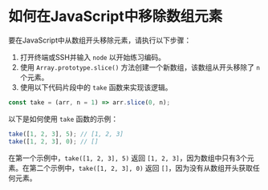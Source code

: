 # 如何在JavaScript中移除数组元素

要在JavaScript中从数组开头移除元素，请执行以下步骤：

1. 打开终端或SSH并输入 `node` 以开始练习编码。
2. 使用 `Array.prototype.slice()` 方法创建一个新数组，该数组从开头移除了 `n` 个元素。
3. 使用以下代码片段中的 `take` 函数来实现该逻辑。

```js
const take = (arr, n = 1) => arr.slice(0, n);
```

以下是如何使用 `take` 函数的示例：

```js
take([1, 2, 3], 5); // [1, 2, 3]
take([1, 2, 3], 0); // []
```

在第一个示例中，`take([1, 2, 3], 5)` 返回 `[1, 2, 3]`，因为数组中只有3个元素。在第二个示例中，`take([1, 2, 3], 0)` 返回 `[]`，因为没有从数组开头获取任何元素。
